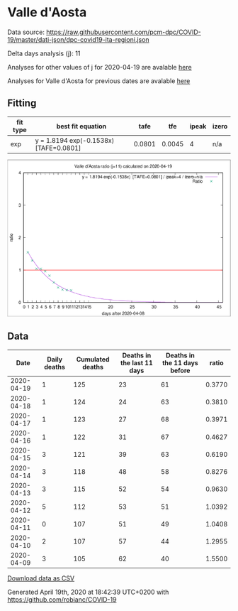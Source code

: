 # Valle d'Aosta

Data source: https://raw.githubusercontent.com/pcm-dpc/COVID-19/master/dati-json/dpc-covid19-ita-regioni.json

Delta days analysis (j): 11

Analyses for other values of j for 2020-04-19 are avalable [here](../2020-04-19/README.md)

Analyses for Valle d'Aosta for previous dates are avalable [here](../README.md)

## Fitting 
|fit type|best fit equation|tafe|tfe|ipeak|izero|
|-------|-----|--------|------|---|---|
|exp|y = 1.8194 exp(-0.1538x)  [TAFE=0.0801]|0.0801|0.0045|4|n/a|

![Plot](COVID-19_valle_d'aosta_j11_2020-04-19.png)

## Data
|Date|Daily deaths|Cumulated deaths|Deaths in the last 11 days|Deaths in the 11 days before|ratio|
|----|----------|-----------|-------|--------------------|-----|
|2020-04-19|1|125|23|61|0.3770|
|2020-04-18|1|124|24|63|0.3810|
|2020-04-17|1|123|27|68|0.3971|
|2020-04-16|1|122|31|67|0.4627|
|2020-04-15|3|121|39|63|0.6190|
|2020-04-14|3|118|48|58|0.8276|
|2020-04-13|3|115|52|54|0.9630|
|2020-04-12|5|112|53|51|1.0392|
|2020-04-11|0|107|51|49|1.0408|
|2020-04-10|2|107|57|44|1.2955|
|2020-04-09|3|105|62|40|1.5500|

[Download data as CSV](COVID-19_valle_d'aosta_j11_2020-04-19.csv)

Generated April 19th, 2020 at 18:42:39 UTC+0200 with https://github.com/robianc/COVID-19
